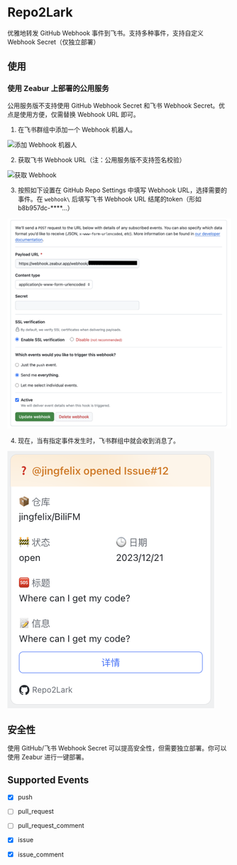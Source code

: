 # Repo2Lark

优雅地转发 GitHub Webhook 事件到飞书。支持多种事件，支持自定义 Webhook Secret（仅独立部署）

## 使用

### 使用 Zeabur 上部署的公用服务

公用服务版不支持使用 GitHub Webhook Secret 和飞书 Webhook Secret。优点是使用方便，仅需替换 Webhook URL 即可。

1. 在飞书群组中添加一个 Webhook 机器人。

![添加 Webhook 机器人](https://sf3-cn.feishucdn.com/obj/open-platform-opendoc/a9f4e16ea91fd15a272b0ba926e4c2fd_k0hrjUtKqR.png?height=1106&lazyload=true&maxWidth=600&width=1652)

2. 获取飞书 Webhook URL（注：公用服务版不支持签名校验）

![获取 Webhook](https://sf3-cn.feishucdn.com/obj/open-platform-opendoc/39d1233fc3276c71f6fce9707abf05c9_YdZveIV7gm.png?height=1134&lazyload=true&maxWidth=600&width=1654)

3. 按照如下设置在 GitHub Repo Settings 中填写 Webhook URL，选择需要的事件。在 `webhook\` 后填写飞书 Webhook URL 结尾的token（形如b8b957dc-****...）

![设置 Webhook](assets/githubwebhook_common.png)

4. 现在，当有指定事件发生时，飞书群组中就会收到消息了。

![飞书群组中收到消息](assets/example_issue_mobile.png)

## 安全性

使用 GitHub/飞书 Webhook Secret 可以提高安全性，但需要独立部署。你可以使用 Zeabur 进行一键部署。

## Supported Events

- [x] push

- [ ] pull_request

- [ ] pull_request_comment

- [x] issue

- [x] issue_comment

